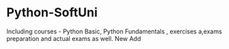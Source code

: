 # Python-SoftUni
Including courses - Python Basic, Python Fundamentals , exercises a,exams preparation and actual exams as well.
New Add
